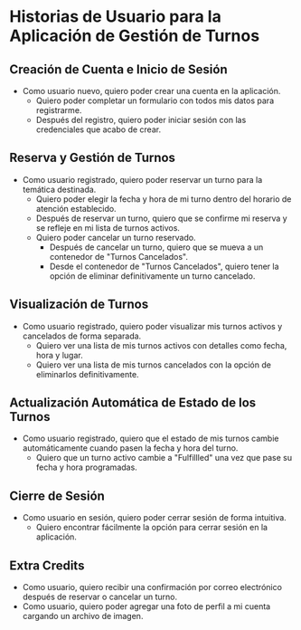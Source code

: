 # Historias de Usuario para la Aplicación de Gestión de Turnos

## Creación de Cuenta e Inicio de Sesión

- Como usuario nuevo, quiero poder crear una cuenta en la aplicación.
  - Quiero poder completar un formulario con todos mis datos para registrarme.
  - Después del registro, quiero poder iniciar sesión con las credenciales que acabo de crear.

## Reserva y Gestión de Turnos

- Como usuario registrado, quiero poder reservar un turno para la temática destinada.
  - Quiero poder elegir la fecha y hora de mi turno dentro del horario de atención establecido.
  - Después de reservar un turno, quiero que se confirme mi reserva y se refleje en mi lista de turnos activos.
  - Quiero poder cancelar un turno reservado.
    - Después de cancelar un turno, quiero que se mueva a un contenedor de "Turnos Cancelados".
    - Desde el contenedor de "Turnos Cancelados", quiero tener la opción de eliminar definitivamente un turno cancelado.

## Visualización de Turnos

- Como usuario registrado, quiero poder visualizar mis turnos activos y cancelados de forma separada.
  - Quiero ver una lista de mis turnos activos con detalles como fecha, hora y lugar.
  - Quiero ver una lista de mis turnos cancelados con la opción de eliminarlos definitivamente.

## Actualización Automática de Estado de los Turnos

- Como usuario registrado, quiero que el estado de mis turnos cambie automáticamente cuando pasen la fecha y hora del turno.
  - Quiero que un turno activo cambie a "Fulfillled" una vez que pase su fecha y hora programadas.

## Cierre de Sesión

- Como usuario en sesión, quiero poder cerrar sesión de forma intuitiva.
  - Quiero encontrar fácilmente la opción para cerrar sesión en la aplicación.

## Extra Credits
- Como usuario, quiero recibir una confirmación por correo electrónico después de reservar o cancelar un turno.
- Como usuario, quiero poder agregar una foto de perfil a mi cuenta cargando un archivo de imagen.